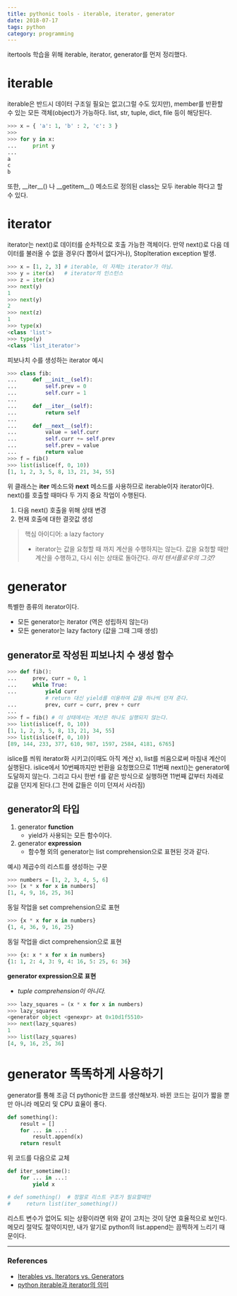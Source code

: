 ```yaml
---
title: pythonic tools - iterable, iterator, generator
date: 2018-07-17
tags: python
category: programming
---
```

itertools 학습을 위해 iterable, iterator, generator를 먼저 정리했다.

# iterable
iterable은 반드시 데이터 구조일 필요는 없고(그럴 수도 있지만), member를 반환할 수 있는 모든 객체(object)가 가능하다. list, str, tuple, dict, file 등이 해당된다.

```python
>>> x = { 'a': 1, 'b' : 2, 'c': 3 }
>>>
>>> for y in x:
...     print y
...
a
c
b
```
또한, \_\_iter__() 나 \_\_getitem__() 메소드로 정의된 class는 모두 iterable 하다고 할 수 있다.


# iterator
iterator는 next()로 데이터를 순차적으로 호출 가능한 객체이다. 만약 next()로 다음 데이터를 불러올 수 없을 경우(다 뽑아서 없다거나), StopIteration exception 발생.

```python
>>> x = [1, 2, 3] # iterable, 이 자체는 iterator가 아님.
>>> y = iter(x)   # iterator의 인스턴스
>>> z = iter(x)
>>> next(y)
1
>>> next(y)
2
>>> next(z)
1
>>> type(x)
<class 'list'>
>>> type(y)
<class 'list_iterator'>
```

피보나치 수를 생성하는 iterator 예시

```python
>>> class fib:
...     def __init__(self):
...         self.prev = 0
...         self.curr = 1
...
...     def __iter__(self):
...         return self
...
...     def __next__(self):
...         value = self.curr
...         self.curr += self.prev
...         self.prev = value
...         return value
>>> f = fib()
>>> list(islice(f, 0, 10))
[1, 1, 2, 3, 5, 8, 13, 21, 34, 55]
```
위 클래스는 __iter__ 메소드와 __next__ 메소드를 사용하므로 iterable이자 iterator이다. next()를 호출할 때마다 두 가지 중요 작업이 수행된다.

1. 다음 next() 호출을 위해 상태 변경
2. 현재 호출에 대한 결괏값 생성

> 핵심 아이디어: a lazy factory
> - iterator는 값을 요청할 때 까지 계산을 수행하지는 않는다. 값을 요청할 때만 계산을 수행하고, 다시 쉬는 상태로 돌아간다. *마치 텐서플로우의 그것?*

# generator
특별한 종류의 iterator이다.
- 모든 generator는 iterator (역은 성립하지 않는다)
- 모든 generator는 lazy factory (값을 그때 그때 생성)

## generator로 작성된 피보나치 수 생성 함수

```python
>>> def fib():
...     prev, curr = 0, 1
...     while True:
...         yield curr
            # return 대신 yield를 이용하여 값을 하나씩 던져 준다.
...         prev, curr = curr, prev + curr
...
>>> f = fib() # 이 상태에서는 계산은 하나도 실행되지 않는다.
>>> list(islice(f, 0, 10))
[1, 1, 2, 3, 5, 8, 13, 21, 34, 55]
>>> list(islice(f, 0, 10))
[89, 144, 233, 377, 610, 987, 1597, 2584, 4181, 6765]
```
islice를 씌워 iterator화 시키고(이때도 아직 계산 x), list를 씌움으로써 마침내 계산이 실행된다. islice에서 10번째까지만 반환을 요청했으므로 11번째 next()는 generator에 도달하지 않는다. 그리고 다시 한번 `f`를 같은 방식으로 실행하면 11번째 값부터 차례로 값을 던지게 된다.(그 전에 값들은 이미 던져서 사라짐)

## generator의 타입
1. generator **function**
    - yield가 사용되는 모든 함수이다.
2. generator **expression**
    - 함수형 외의 generator는 list comprehension으로 표현된 것과 같다.

예시) 제곱수의 리스트를 생성하는 구문
```python
>>> numbers = [1, 2, 3, 4, 5, 6]
>>> [x * x for x in numbers]
[1, 4, 9, 16, 25, 36]
```

동일 작업을 set comprehension으로 표현
```python
>>> {x * x for x in numbers}
{1, 4, 36, 9, 16, 25}
```

동일 작업을 dict comprehension으로 표현
```python
>>> {x: x * x for x in numbers}
{1: 1, 2: 4, 3: 9, 4: 16, 5: 25, 6: 36}
```

**generator expression으로 표현**
- *tuple comprehension이 아니다.*

```python
>>> lazy_squares = (x * x for x in numbers)
>>> lazy_squares
<generator object <genexpr> at 0x10d1f5510>
>>> next(lazy_squares)
1
>>> list(lazy_squares)
[4, 9, 16, 25, 36]
```

# generator 똑똑하게 사용하기
generator를 통해 조금 더 pythonic한 코드를 생산해보자. 바뀐 코드는 길이가 짧을 뿐만 아니라 메모리 및 CPU 효율이 좋다.

```python
def something():
    result = []
    for ... in ...:
        result.append(x)
   	return result
```

위 코드를 다음으로 교체

```python
def iter_sometime():
    for ... in ...:
        yield x

# def something()  # 정말로 리스트 구조가 필요할때만
#     return list(iter_something())
```

리스트 변수가 없어도 되는 상황이라면 위와 같이 고치는 것이 당연 효율적으로 보인다. 메모리 절약도 절약이지만, 내가 알기로 python의 list.append는 끔찍하게 느리기 때문이다.


---
### References

- [Iterables vs. Iterators vs. Generators](https://nvie.com/posts/iterators-vs-generators/)
- [python iterable과 iterator의 의미](http://bluese05.tistory.com/55)
